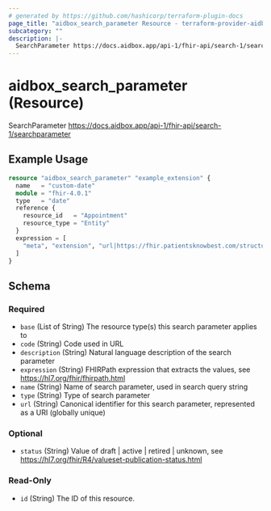 ```yaml
---
# generated by https://github.com/hashicorp/terraform-plugin-docs
page_title: "aidbox_search_parameter Resource - terraform-provider-aidbox"
subcategory: ""
description: |-
  SearchParameter https://docs.aidbox.app/api-1/fhir-api/search-1/searchparameter
---
```


# aidbox_search_parameter (Resource)

SearchParameter https://docs.aidbox.app/api-1/fhir-api/search-1/searchparameter

## Example Usage

```terraform
resource "aidbox_search_parameter" "example_extension" {
  name   = "custom-date"
  module = "fhir-4.0.1"
  type   = "date"
  reference {
    resource_id   = "Appointment"
    resource_type = "Entity"
  }
  expression = [
    "meta", "extension", "url|https://fhir.patientsknowbest.com/structuredefinition/custom-date", "valueDateTime"
  ]
}
```

<!-- schema generated by tfplugindocs -->
## Schema

### Required

- `base` (List of String) The resource type(s) this search parameter applies to
- `code` (String) Code used in URL
- `description` (String) Natural language description of the search parameter
- `expression` (String) FHIRPath expression that extracts the values, see https://hl7.org/fhir/fhirpath.html
- `name` (String) Name of search parameter, used in search query string
- `type` (String) Type of search parameter
- `url` (String) Canonical identifier for this search parameter, represented as a URI (globally unique)

### Optional

- `status` (String) Value of draft | active | retired | unknown, see https://hl7.org/fhir/R4/valueset-publication-status.html

### Read-Only

- `id` (String) The ID of this resource.
